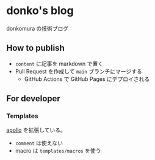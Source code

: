 # donko's blog

donkomura の技術ブログ

## How to publish

- `content` に記事を markdown で置く
- Pull Request を作成して `main` ブランチにマージする
    - GitHub Actions で GitHub Pages にデプロイされる

## For developer 

### Templates

[apollo](https://github.com/not-matthias/apollo) を拡張している。

- `comment` は使えない
- macro は `templates/macros` を使う